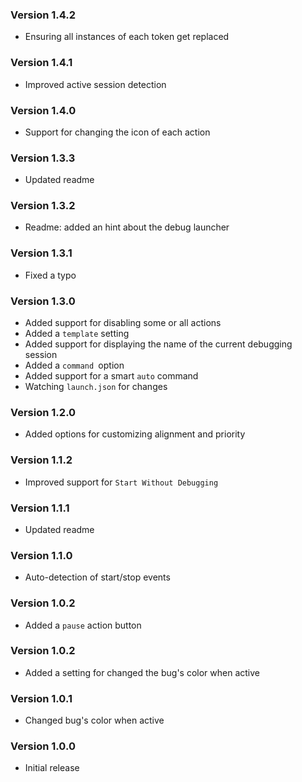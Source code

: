 ### Version 1.4.2
- Ensuring all instances of each token get replaced

### Version 1.4.1
- Improved active session detection

### Version 1.4.0
- Support for changing the icon of each action

### Version 1.3.3
- Updated readme

### Version 1.3.2
- Readme: added an hint about the debug launcher

### Version 1.3.1
- Fixed a typo

### Version 1.3.0
- Added support for disabling some or all actions
- Added a `template` setting
- Added support for displaying the name of the current debugging session
- Added a `command `option
- Added support for a smart `auto` command
- Watching `launch.json` for changes

### Version 1.2.0
- Added options for customizing alignment and priority

### Version 1.1.2
- Improved support for `Start Without Debugging`

### Version 1.1.1
- Updated readme

### Version 1.1.0
- Auto-detection of start/stop events

### Version 1.0.2
- Added a `pause` action button

### Version 1.0.2
- Added a setting for changed the bug's color when active

### Version 1.0.1
- Changed bug's color when active

### Version 1.0.0
- Initial release
